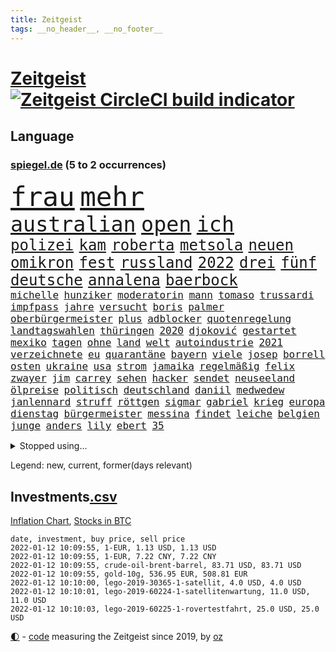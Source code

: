 ```yaml
---
title: Zeitgeist
tags: __no_header__, __no_footer__
---
```


# [Zeitgeist](https://oliz.io/zeitgeist/) [![Zeitgeist CircleCI build indicator](https://circleci.com/gh/ooz/zeitgeist.svg?style=shield)](https://circleci.com/gh/ooz/zeitgeist)

## Language

<h3><a href="https://www.spiegel.de" target="_blank">spiegel.de</a> (5 to 2 occurrences)</h3>
<p style="font-family:monospace">
<span style="font-size:32pt"><a href="news_links.html#frau" class="current">frau</a></span>
<span style="font-size:32pt"><a href="news_links.html#mehr" class="current">mehr</a></span>
<br>
<span style="font-size:25pt"><a href="news_links.html#australian" class="current">australian</a></span>
<span style="font-size:25pt"><a href="news_links.html#open" class="current">open</a></span>
<span style="font-size:25pt"><a href="news_links.html#ich" class="current">ich</a></span>
<br>
<span style="font-size:18pt"><a href="news_links.html#polizei" class="current">polizei</a></span>
<span style="font-size:18pt"><a href="news_links.html#kam" class="current">kam</a></span>
<span style="font-size:18pt"><a href="news_links.html#roberta" class="new">roberta</a></span>
<span style="font-size:18pt"><a href="news_links.html#metsola" class="new">metsola</a></span>
<span style="font-size:18pt"><a href="news_links.html#neuen" class="current">neuen</a></span>
<span style="font-size:18pt"><a href="news_links.html#omikron" class="current">omikron</a></span>
<span style="font-size:18pt"><a href="news_links.html#fest" class="current">fest</a></span>
<span style="font-size:18pt"><a href="news_links.html#russland" class="current">russland</a></span>
<span style="font-size:18pt"><a href="news_links.html#2022" class="current">2022</a></span>
<span style="font-size:18pt"><a href="news_links.html#drei" class="current">drei</a></span>
<span style="font-size:18pt"><a href="news_links.html#fünf" class="current">fünf</a></span>
<span style="font-size:18pt"><a href="news_links.html#deutsche" class="current">deutsche</a></span>
<span style="font-size:18pt"><a href="news_links.html#annalena" class="current">annalena</a></span>
<span style="font-size:18pt"><a href="news_links.html#baerbock" class="current">baerbock</a></span>
<br>
<span style="font-size:12pt"><a href="news_links.html#michelle" class="current">michelle</a></span>
<span style="font-size:12pt"><a href="news_links.html#hunziker" class="current">hunziker</a></span>
<span style="font-size:12pt"><a href="news_links.html#moderatorin" class="current">moderatorin</a></span>
<span style="font-size:12pt"><a href="news_links.html#mann" class="current">mann</a></span>
<span style="font-size:12pt"><a href="news_links.html#tomaso" class="new">tomaso</a></span>
<span style="font-size:12pt"><a href="news_links.html#trussardi" class="new">trussardi</a></span>
<span style="font-size:12pt"><a href="news_links.html#impfpass" class="current">impfpass</a></span>
<span style="font-size:12pt"><a href="news_links.html#jahre" class="current">jahre</a></span>
<span style="font-size:12pt"><a href="news_links.html#versucht" class="current">versucht</a></span>
<span style="font-size:12pt"><a href="news_links.html#boris" class="current">boris</a></span>
<span style="font-size:12pt"><a href="news_links.html#palmer" class="current">palmer</a></span>
<span style="font-size:12pt"><a href="news_links.html#oberbürgermeister" class="current">oberbürgermeister</a></span>
<span style="font-size:12pt"><a href="news_links.html#plus" class="current">plus</a></span>
<span style="font-size:12pt"><a href="news_links.html#adblocker" class="new">adblocker</a></span>
<span style="font-size:12pt"><a href="news_links.html#quotenregelung" class="new">quotenregelung</a></span>
<span style="font-size:12pt"><a href="news_links.html#landtagswahlen" class="current">landtagswahlen</a></span>
<span style="font-size:12pt"><a href="news_links.html#thüringen" class="current">thüringen</a></span>
<span style="font-size:12pt"><a href="news_links.html#2020" class="current">2020</a></span>
<span style="font-size:12pt"><a href="news_links.html#djoković" class="current">djoković</a></span>
<span style="font-size:12pt"><a href="news_links.html#gestartet" class="current">gestartet</a></span>
<span style="font-size:12pt"><a href="news_links.html#mexiko" class="current">mexiko</a></span>
<span style="font-size:12pt"><a href="news_links.html#tagen" class="current">tagen</a></span>
<span style="font-size:12pt"><a href="news_links.html#ohne" class="current">ohne</a></span>
<span style="font-size:12pt"><a href="news_links.html#land" class="current">land</a></span>
<span style="font-size:12pt"><a href="news_links.html#welt" class="current">welt</a></span>
<span style="font-size:12pt"><a href="news_links.html#autoindustrie" class="current">autoindustrie</a></span>
<span style="font-size:12pt"><a href="news_links.html#2021" class="current">2021</a></span>
<span style="font-size:12pt"><a href="news_links.html#verzeichnete" class="current">verzeichnete</a></span>
<span style="font-size:12pt"><a href="news_links.html#eu" class="current">eu</a></span>
<span style="font-size:12pt"><a href="news_links.html#quarantäne" class="current">quarantäne</a></span>
<span style="font-size:12pt"><a href="news_links.html#bayern" class="current">bayern</a></span>
<span style="font-size:12pt"><a href="news_links.html#viele" class="current">viele</a></span>
<span style="font-size:12pt"><a href="news_links.html#josep" class="current">josep</a></span>
<span style="font-size:12pt"><a href="news_links.html#borrell" class="current">borrell</a></span>
<span style="font-size:12pt"><a href="news_links.html#osten" class="current">osten</a></span>
<span style="font-size:12pt"><a href="news_links.html#ukraine" class="current">ukraine</a></span>
<span style="font-size:12pt"><a href="news_links.html#usa" class="current">usa</a></span>
<span style="font-size:12pt"><a href="news_links.html#strom" class="current">strom</a></span>
<span style="font-size:12pt"><a href="news_links.html#jamaika" class="current">jamaika</a></span>
<span style="font-size:12pt"><a href="news_links.html#regelmäßig" class="current">regelmäßig</a></span>
<span style="font-size:12pt"><a href="news_links.html#felix" class="current">felix</a></span>
<span style="font-size:12pt"><a href="news_links.html#zwayer" class="current">zwayer</a></span>
<span style="font-size:12pt"><a href="news_links.html#jim" class="new">jim</a></span>
<span style="font-size:12pt"><a href="news_links.html#carrey" class="new">carrey</a></span>
<span style="font-size:12pt"><a href="news_links.html#sehen" class="current">sehen</a></span>
<span style="font-size:12pt"><a href="news_links.html#hacker" class="current">hacker</a></span>
<span style="font-size:12pt"><a href="news_links.html#sendet" class="current">sendet</a></span>
<span style="font-size:12pt"><a href="news_links.html#neuseeland" class="current">neuseeland</a></span>
<span style="font-size:12pt"><a href="news_links.html#ölpreise" class="new">ölpreise</a></span>
<span style="font-size:12pt"><a href="news_links.html#politisch" class="current">politisch</a></span>
<span style="font-size:12pt"><a href="news_links.html#deutschland" class="current">deutschland</a></span>
<span style="font-size:12pt"><a href="news_links.html#daniil" class="current">daniil</a></span>
<span style="font-size:12pt"><a href="news_links.html#medwedew" class="current">medwedew</a></span>
<span style="font-size:12pt"><a href="news_links.html#janlennard" class="new">janlennard</a></span>
<span style="font-size:12pt"><a href="news_links.html#struff" class="new">struff</a></span>
<span style="font-size:12pt"><a href="news_links.html#röttgen" class="current">röttgen</a></span>
<span style="font-size:12pt"><a href="news_links.html#sigmar" class="new">sigmar</a></span>
<span style="font-size:12pt"><a href="news_links.html#gabriel" class="current">gabriel</a></span>
<span style="font-size:12pt"><a href="news_links.html#krieg" class="current">krieg</a></span>
<span style="font-size:12pt"><a href="news_links.html#europa" class="current">europa</a></span>
<span style="font-size:12pt"><a href="news_links.html#dienstag" class="current">dienstag</a></span>
<span style="font-size:12pt"><a href="news_links.html#bürgermeister" class="current">bürgermeister</a></span>
<span style="font-size:12pt"><a href="news_links.html#messina" class="new">messina</a></span>
<span style="font-size:12pt"><a href="news_links.html#findet" class="current">findet</a></span>
<span style="font-size:12pt"><a href="news_links.html#leiche" class="current">leiche</a></span>
<span style="font-size:12pt"><a href="news_links.html#belgien" class="current">belgien</a></span>
<span style="font-size:12pt"><a href="news_links.html#junge" class="current">junge</a></span>
<span style="font-size:12pt"><a href="news_links.html#anders" class="current">anders</a></span>
<span style="font-size:12pt"><a href="news_links.html#lily" class="new">lily</a></span>
<span style="font-size:12pt"><a href="news_links.html#ebert" class="new">ebert</a></span>
<span style="font-size:12pt"><a href="news_links.html#35" class="current">35</a></span>
</p>
<details>
<summary>Stopped using...</summary>
<p class="former" style="font-size:12pt">
rb(454) richterin(454) arbeitete(453) katze(453) misshandelt(453) tobt(453) herrscher(452) versäumnisse(452) vorfall(452) überwinden(452) befinden(451) bulgarien(451) entschuldigt(451) entwarnung(451) recep(451) scheidet(451) schwerer(451) tayyip(451) weitet(451) zufrieden(451) 44(450) 79(450) andrea(450) annegret(450) d(450) gerichtshof(450) krampkarrenbauer(450) mutmaßlich(450) niveau(450) rechtsextremismus(450) spahn(450) stich(450) sängerin(450) ulm(450) 2018(449) entlassung(449) freuen(449) gesunde(449) investieren(449) kurzem(449) sonne(449) zusätzlich(449) bundesligavorschau(448) cristiano(448) humanitäre(448) kandidat(448) kurzarbeit(448) rassistische(448) rechtsextremen(448) ronaldo(448) spieltag(448) zuge(448) aufgeben(447) drama(447) einigung(447) flaschen(447) hamilton(447) kochen(447) leeren(447) lewis(447) to(447) tschechien(447) verstappen(447) wand(447) wechseln(447) übergeben(447) anerkennen(446) exemplare(446) favoriten(446) krank(446) landesregierung(446) lebte(446) pressestimmen(446) riesige(446) talent(446) widerspruch(446) andré(445) anschuldigungen(445) beschließt(445) beteiligt(445) botschaften(445) brinkhaus(445) daimler(445) demonstriert(445) esken(445) fuhr(445) kippe(445) leid(445) mediziner(445) parteitag(445) polens(445) prüfung(445) ralph(445) saskia(445) swetlana(445) vorsitzenden(445) alternativen(444) armut(444) asiatischen(444) belarussischen(444) durchsucht(444) erholung(444) gehe(444) george(444) kabinett(444) komplizen(444) maas(444) meinungsfreiheit(444) modernen(444) rivalen(444) schlechten(444) schlimmsten(444) schoss(444) verschaffen(444) wofür(444) ausprobiert(443) flick(443) klingbeil(443) kollaps(443) konzernchef(443) minderjährige(443) verschärfung(443) abgehört(442) ausflug(442) gesagt(442) konzentrieren(442) muster(442) nordsee(442) persönlich(442) richtet(442) subventionen(442) unterzahl(442) verbreiten(442) warentest(442) wissenschaft(442) wählt(442) einführen(441) englischen(441) entscheidenden(441) freilassung(441) historischen(441) pole(441) roboter(441) rückschlag(441) stil(441) unterstützer(441) wochenüberblick(441) ökonom(441) beschäftigte(440) geriet(440) getrennt(440) jung(440) mahnt(440) rekordhoch(440) sicherte(440) zwang(440) ausgeliefert(439) crash(439) dämpfer(439) wirtschaftsministerium(439) deals(438) experte(438) frust(438) kochinstituts(438) teamkollegen(438) umweltschützer(438) wachstum(438) wende(438) wirtschaftlichen(438) 13jähriger(437) appell(437) aufschwung(437) berlins(437) berüchtigten(437) beschließen(437) billie(437) eilish(437) fahrrad(437) jimmy(437) längere(437) pflanzen(437) warschau(437) überholt(437) 25jährigen(436) computer(436) hammer(436) nutzte(436) platzen(436) ursachen(436) william(436) attentäter(435) aufgenommen(435) ausgegeben(435) auskunft(435) brite(435) durchs(435) entwickeln(435) erbe(435) ergibt(435) koch(435) rivale(435) song(435) verläufen(435) arabische(434) belegt(434) kulissen(434) opfers(434) quer(434) unbekannt(434) verlauf(434) globale(433) gründen(433) regiert(433) trauen(433) übernahme(433) beinahe(432) beteiligen(432) geprägt(432) gewinn(432) probe(432) schönsten(432) usdollar(432) wahre(432) emails(431) signalisiert(431) gaben(430) gang(430) immunität(430) sachsens(430) spektakulären(430) wiederholen(430) auflagen(429) loswerden(429) schwerem(429) transporter(429) analysiert(428) bäume(428) dar(428) kommunistische(428) premierministers(428) arminia(427) betrifft(427) hessischen(427) strengen(427) verstanden(427) begründet(426) fortuna(426) mama(426) spanische(426) status(426) ostsee(425) thüringens(425) umgeht(425) verzweifelten(425) diversität(424) hürde(424) landete(424) nation(424) strenge(424) zukünftig(424) begeistert(423) exporte(423) sergio(423) züge(423) kracht(422) detail(421) generalbundesanwalt(421) pandemiebekämpfung(421) aussehen(420) moschee(420) regierungserklärung(420) wirbel(420) 19jähriger(419) hunger(419) dachten(418) gesichert(418) nieder(418) singapur(417) sizilien(417) ämter(417) erwarteten(416) bundesamts(415) unterschrieben(415) vfb(415) 2010(414) klees(413) staatshilfen(413) vizekanzler(413) kandidatur(412) spannend(412) telefonat(412) vermisste(412) schwung(411) vereidigt(410) 36(409) hinweis(409) aktivist(408) strafbar(408) benötigte(407) erfolgreichen(407) impfkommission(407) schock(407) einleiten(406) intensivstationen(406) ermordete(405) gehabt(405) vorschriften(405) diesjährigen(404) veränderungen(404) massaker(403) diana(402) atomabkommen(400) impfdosen(400) musik(400) weitreichende(400) einblicke(399) nebenwirkungen(399) coronaimpfstoffs(398) weltmeisterschaft(396) prägte(395) startup(394) empfänger(393) gesetzlichen(393) daheim(392) gesichter(392) vakzinen(390) dominik(385) wmtitel(385) indiana(384) offener(383) krawalle(382) bösen(380) schach(380) impfzentren(378) schärfer(374) chrupalla(372) diess(372) hartz(371) kolleginnen(371) rekorde(370) kilo(368) arzneimittelbehörde(367) betrag(367) nick(365) auslieferung(363) herrschaft(361) prominenten(360) heidelberg(358) bauarbeiten(357) urlaubsinsel(353) eingehen(349) extra(348) irgendwie(348) gewinne(347) knappen(346) iv(341) unterscheidet(339) fotografiert(338) westliche(338) anna(334) statistischen(334) blockierten(331) singen(329) expräsidenten(325) gewisse(325) völkermord(323) börsengang(317) ergab(315) militärputsch(315) plagen(308) luxus(305) wunden(305) medaille(300) ruin(296) 13jährigen(291) russe(291) alben(290) orte(288) erschoss(283) reue(283) bälle(282) nagelsmann(281) cannabis(276) investor(275) ausrichten(273) boxen(273) rumänien(270) unis(264) erdoğans(262) nationalelf(262) qualifying(259) zoff(259) neuerdings(258) pyrotechnik(255) weltgrößten(254) gnabry(253) höchster(253) interessen(253) serge(253) eile(250) finanziert(250) campingplatz(249) ferdinand(248) vorgesetzten(246) bildtv(242) loben(242) wütenden(239) ausgehen(238) wissenschaftliche(236) grünes(235) lediglich(235) konzernen(234) oktoberfest(234) gestanden(231) richteten(224) kriegsende(220) 1990(219) basteln(219) antisemitische(217) erholen(217) kontinent(212) litten(212) lokführer(212) befugnisse(210) gegend(210) eingeladen(208) mtv(208) lehrerverband(206) spiegelreporter(206) agüero(205) gewohnheiten(205) fassung(204) fox(204) verständigung(203) formel1rennen(202) terroranschlägen(201) shell(199) umfassende(199) heiß(198) treibstoff(198) höherer(197) stein(195) unterbinden(195) fangquoten(194) us(194) kleidung(193) raste(193) bevorzugt(192) schutzsuchenden(192) zerstörte(192) sardinien(191) seither(190) urteilte(188) hochrechnung(187) kühnert(187) peters(187) naht(186) aufzunehmen(185) antisemitisch(183) profil(183) vorerkrankungen(183) eingriff(182) kollidiert(182) spinnen(182) verwandten(182) aufgebaut(181) demenz(181) jahrelange(181) naturkatastrophen(180) handlungsbedarf(179) machtwechsel(179) astronomen(178) bekennt(178) bundesanwaltschaft(178) zwingen(178) freigesprochen(176) expertengremium(175) spdfraktion(175) ahmed(174) kämpften(174) verharmlost(174) afrikanischer(173) haie(173) wäsche(173) knackt(172) coup(171) verurteilung(171) 21jährigen(170) norm(170) wesentliche(170) assange(169) russen(169) wikileaksgründer(169) insbesondere(168) intendant(168) warnungen(168) erobert(167) tanklaster(167) tibet(166) unbehelligt(166) georgien(164) passend(164) 1997(163) brinkmann(163) jamal(163) musiala(163) coronastrategie(162) hanau(162) versehen(162) eingeklemmt(161) geldstrafen(161) selbstkritisch(161) gewürdigt(160) jagen(159) bär(157) emiraten(156) fällig(156) gremium(155) statistischem(155) abtreibungsgesetz(153) sortiert(153) vertragsverlängerung(153) vertretung(153) militärpräsenz(151) schadensbegrenzung(151) bauprojekte(150) katastrophengebiet(150) drohnenaufnahmen(149) kartellbehörde(149) verkauften(149) alleingang(148) iocpräsident(148) 31jährige(147) beseitigen(147) gehörten(147) gesund(147) gibt's(147) afdchef(146) verschwundene(146) handgreiflich(145) ioc(144) komitee(144) popkultur(144) sportlern(144) gestern(143) kameras(143) 1936(142) 20000(141) abwesenheit(141) antikörper(141) nachtzüge(141) ersetzt(140) monika(140) prioritäten(140) revier(140) schuhe(140) steve(139) tiergarten(139) bahnstrecke(138) carrie(138) selenskyj(138) südsudan(138) unerbittlich(138) wolodymyr(138) erkrankte(137) gigantischen(137) bundesbehörde(136) genügend(135) chinesen(134) ereignete(134) impfwilligen(134) iphones(134) angelegte(133) auftragsbücher(133) fossiler(133) regnet(133) geeignet(131) scherzt(131) ankara(130) autokraten(129) niklas(129) domenico(128) drittimpfung(128) faszinierende(128) aufträge(127) jae(127) lina(127) positives(127) geleistet(126) helene(126) mannheim(126) reiten(126) tabellenführer(126) engsten(125) flüchtlingskrise(125) bekomme(124) exemplar(123) betreffen(122) saisonstart(122) fische(121) beute(120) wahlberechtigten(120) norwich(119) bedürftige(118) kontrahenten(118) nicholas(118) schlafen(118) tsg(118) zelten(118) niedergeschlagen(117) reuter(116) wirtschaftskrise(116) coronaprämie(115) prägenden(115) 73(114) bayerntrainer(114) geschadet(114) herstellung(114) nutzerinnen(114) staatsbesuch(114) beate(113) craig(113) fernbleiben(113) größeres(113) logistik(112) missbrauchen(112) 2gkonzept(111) autokonzerne(111) endverbraucher(111) foodwatch(111) grenzzaun(111) pfizer(110) wahlkampfauftakt(110) beeinflusste(109) bienen(109) investiert(109) mieterbund(109) aachener(108) erstickte(108) irritiert(108) pastor(108) fressen(107) helllichten(107) mordkommission(107) spdgeneralsekretär(107) weltberühmte(107) genie(106) stufe(106) 70000(105) milizen(104) polnischbelarussischen(104) zugverkehr(104) 3g(103) bundessozialgericht(103) elektrisch(103) ergaben(103) hermann(103) tanzt(103) bali(101) laufzeit(101) befragt(100) entlasten(100) überforderung(100) abba(99) auszug(99) blättern(99) bundestagsdebatte(99) fünftel(99) internationalem(99) koalitionsverhandlungen(99) unoklimakonferenz(99) voyage(99) royals(98) tripolis(98) zwecke(98) angeschlossen(96) geheim(96) kinderreportern(96) potenziellen(96) googles(95) pflichten(95) rhetorik(95) stach(95) 30jährige(94) dealer(94) elfjährige(94) gasversorger(94) höchststrafe(94) nikita(94) spiegelinterview(94) vorteil(94) blutiger(93) empfing(93) routine(93) staatssekretär(93) vulkanausbrüche(93) demokratieaktivisten(92) geschäftsführerin(92) handlungen(92) klimakonferenz(92) morgan(92) mutmaßliches(92) posse(92) söders(92) unerwünschte(92) konflikts(91) moderatoren(91) skisaison(91) spiegelspitzengespräch(91) aufmarsch(90) dringenden(90) exklusiven(90) geltenden(90) genesung(90) kanareninsel(90) mittelstürmer(90) deaktiviert(89) friedens(89) himmlischen(89) kinderinterview(89) media(89) sanierung(89) 3gregel(88) duos(88) indopazifik(88) inhaftierte(88) parteivorsitz(88) sibirischen(88) stabile(88) stichen(88) time(88) timemagazin(88) zurückzahlen(88) bergbau(87) enkelin(87) frühstück(87) giftige(87) großmutter(87) hautfarbe(87) kremlsprecher(87) berichterstatter(86) finanzhilfen(86) schuldenobergrenze(86) schwachstelle(86) treibhausgasemissionen(86) vornehmen(86) 112(85) belfast(85) fluglinie(85) gomà(85) jockey(85) klosterhalfen(85) konstanze(85) novell(85) presseschau(85) söldnertruppe(85) umkehren(85) vernimmt(85) versuchs(85) züchter(85) 20jährigen(84) dreier(84) durchgefallen(84) ifogeschäftsklima(84) spielfeld(84) unterhaus(84) vorräte(84) vorsitz(84) betonen(83) füßen(83) lithium(83) sonde(83) wesen(83) üble(83) adam(82) brennendes(82) chauvin(82) derek(82) expolizist(82) gasmarkt(82) grenzschutz(82) mad(82) steak(82) zweifachen(82) beieinander(81) ifoinstituts(81) küstenort(81) quoten(81) 40jähriger(80) blatt(80) domizil(80) fdppolitiker(80) ortsteil(80) schärferen(80) vielversprechendsten(80) einschätzungen(79) feuerfontänen(79) liest(79) parteivize(79) stabilen(79) tücken(79) undercoverpolizist(79) kalkül(78) michaelis(78) spiegelbuch(78) uskongress(78) herzmuskelentzündungen(77) komponierte(77) north(77) schmuggel(77) swiss(77) vorurteile(77) wenigstens(77) demokratiegipfel(76) fraktionsvorsitzenden(76) gazpromkonzern(76) linien(76) mächtig(76) schwangerschaftsabbrüchen(76) torrekord(76) umstellung(76) verschlechtert(76) gewordene(75) luc(75) rewe(75) schotte(75) todesfällen(75) weiterbildung(75) achtmal(74) feierlaune(74) generalsekretäre(74) vera(74) gerücht(73) hollywoods(73) kampfansage(73) siebenmal(73) vergibt(73) verrohung(73) coronawinter(72) danger(72) handschellen(72) impfzertifikat(72) tierarten(72) untersuchte(72) notarztwagen(71) rettungswagen(71) winkel(71) cduvorsitz(70) graffiti(70) massen(70) pädophile(70) shanghai(70) tasche(70) testrunde(70) umbauen(70) 78(69) coronabonus(69) exjusochef(69) galopp(69) parks(69) stade(69) todesopfern(69) zahlungsausfall(69) überglücklich(69) 3ddrucker(68) berufungsgericht(68) gefährlichsten(68) lkabeamter(68) neuaufstellung(68) oppositionsführer(68) spielerinnen(68) äußerten(68) gestohlenen(67) grauen(67) magazin(67) parteichefs(67) passagierflugzeug(67) saisonfinale(67) steckten(67) verschenkt(67) 1974(66) abstriche(66) irische(66) kampfsportler(66) mitgliederentscheid(66) staatlich(66) topligen(66) afdpolitiker(65) dmitri(65) erreichbar(65) kompromissbereitschaft(65) künstlicher(65) schuldenbremse(65) anfällig(64) bundesligist(64) frauenfeindlich(64) gesprächsrunde(64) liverpoolcoach(64) richtete(64) visionär(64) wachmann(64) expertise(63) ferngesteuerte(63) gap(63) schick(63) schiene(63) vorschau(63) zapfenstreich(63) aneinandergeraten(62) bäumen(62) fairness(62) glückliches(62) großhandel(62) großhandelspreise(62) verdachtsfall(62) wirtschaftsforscher(62) irritierend(61) single(61) sprengkraft(61) dfbteam(60) schleifen(60) südpolarmeer(60) verteidigungspolitik(60) erschlagen(59) importiert(59) offizielles(59) oldie(59) pflegeheim(59) berühmter(58) menschlichkeit(58) darsteller(57) dfl(57) netflixspecial(57) oscargewinner(57) privatleben(57) spielfilm(57) twitterte(57) aschewolken(56) aufregende(56) austria(56) geförderte(56) hafenstadt(56) idioten(56) inside(56) marschiert(56) niedrigen(56) rechtsextrem(56) schmücken(56) spdfraktionschef(56) exbildchefredakteur(55) porträtiert(55) renaissance(55) anweisungen(54) bayernstar(54) case(54) einzuwirken(54) freier(54) gegenseitigen(54) harrison(54) paketbote(54) ray(54) repräsentantenhaus(54) sterilisieren(54) volkswagenchef(54) außengrenze(53) geldpolitik(53) medienkonzern(53) physikerin(53) priesemann(53) umfangreichen(53) verlobt(53) viola(53) zulieferer(53) bosnien(52) brüsseler(52) carolin(52) dodik(52) kritikern(52) kölns(52) kühlschrank(52) lobte(52) milorad(52) norderstedt(52) verirrte(52) ampelpläne(51) drogenhandel(51) fraktionsvorsitzende(51) gasfirmen(51) kleintransporter(51) lavaströme(51) modernaimpfstoff(51) reddit(51) strommast(51) tickt(51) bauwerke(50) coronamedikament(50) entschärft(50) samariter(50) stromausfall(50) adrenalin(49) gratulierte(49) milliardenstrafe(49) straßenbahn(49) erheblichen(48) fahrplanwechsel(48) gletscher(48) korrigieren(48) maskenaffäre(48) potter(48) raubtieren(48) vermieden(48) willy(48) extremistischen(47) hungersnot(47) innen(47) kohfeldt(47) nationalgarde(47) index(46) leistet(46) luitz(46) moon(46) rechnungshof(46) sechzigerjahren(46) solcher(46) verwehrt(46) vollem(46) 59(45) airlines(45) falle(45) fraktionsspitze(45) jaguars(45) little(45) mitgliederbefragung(45) satten(45) sperrzone(45) empfindliche(44) erstritten(44) finanzexperte(44) gaus(44) praxen(44) wikileaksgründers(44) 17jähriger(43) 2028(43) auslieferungen(43) autoherstellers(43) blockabfertigung(43) fischereistreit(43) regelrecht(43) sören(43) überragte(43) übersterblichkeit(43) bundeshaushalt(42) fachmagazin(42) waffenhandel(42) bewilligt(41) erlauben(41) fischereilizenzen(41) geliebte(41) verkehrswende(41) exchef(40) fabian(40) formulierung(40) fsb(40) referendum(40) schmutzler(40) somit(40) stürzten(40) vorsitzender(40) gender(39) hochhaus(39) polizeibehörde(39) saubere(39) wählte(39) absetzung(38) installieren(38) krisenland(38) sträubt(38) ally(37) angeblicher(37) bosnienherzegowina(37) fataler(37) gerührt(37) pally(37) silva(37) verabschiedete(37) wolfsburger(37) diwforscher(36) drängten(36) einflussreiche(36) fahrlässigkeit(36) kapern(36) onlineshopping(36) schwimmolympiasieger(36) viermal(36) aufzuspüren(35) beleuchtung(35) beraubt(35) boykottieren(35) dänische(35) erhältlich(35) gräueltaten(35) luftfahrtunternehmen(35) musical(35) otto(35) reißen(35) verkehrssektor(35) verwüstung(35) dieselben(34) gefährlichste(34) mittelstand(34) reglement(34) stellvertretenden(34) weihnachtsmärkte(34) feierten(33) heizstrahler(33) kamele(33) safe(33) schausteller(33) spektrum(33) verwüstungen(33) 175(32) a380(32) energieträger(32) intensiv(32) komplettes(32) kongresses(32) bornholm(31) nfts(31) vietnam(31) 1980(30) continental(30) coronadebatte(30) herber(30) kleid(30) sauber(30) superstürmer(30) verlobte(30) erklärungsnot(29) memmingen(29) pisten(29) spiegelklimabericht(29) ausschließlich(28) eingezeichnet(28) energiequelle(28) jahrescharts(28) notrufe(28) quadrat(28) quadrats(28) unterlagen(28) bosnischen(27) kürt(27) vermarktet(27) chefcoach(26) coronakrisenstab(26) exklusive(26) frieren(26) goldener(26) klaws(26) lagerhalle(26) stall(26) starkes(26) versicherten(26) werbeversprechen(26) windbeutel(26) american(25) coronamanagement(25) fotografierte(25) strukturwandel(25) inhaftierter(24) lasse(24) maßgeblich(24) messis(24) morddrohungen(24) schulbetrieb(24) spüre(24) steuersystem(24) welthit(24) angewendet(23) glorreichen(23) studierendenwerk(23) abschreiben(22) betracht(22) coronamutante(22) definierte(22) erwachen(22) schönheitswettbewerb(22) serena(22) abgenommen(21) gedruckt(21) passagieren(21) pflegeberufe(21) psychotherapeut(21) rechtskräftig(21) schwersten(21) steuerzahler(21) behandlungsfehler(20) driver(20) geckos(20) herausforderer(20) klärte(20) moralisch(20) siebter(20) stimmungstest(20) usrepräsentantenhaus(20) bauernverband(19) laschetvertraute(19) rückversicherer(19) wiederzuerkennen(19) 54jähriger(18) atomstrom(18) auftragsmord(18) coronafachleute(18) habecks(18) kommunistischer(18) weltpolitik(18) wertvolle(18) alraisi(17) ampelkreuzung(17) friederike(17) interpol(17) naser(17) porschefahrer(17) seifert(17) verimpft(17) fliegerbombe(16) portemonnaie(16) spielzeit(16) tarifverdienste(16) eignen(15) fähigkeit(15) gong(15) keilt(15) krisenstab(15) passwörter(15) schicksalsschläge(15) vollzogen(15) überschüssiges(15) beratungsfirma(14) fackelaufmarsch(14) hässliche(14) krebsdiagnose(14) köpping(14) währungskrise(14) berufsspezifische(13) herbstmeister(13) nepomnjaschtschi(13) probezeit(13) schachwm(13) striktere(13) verdopplung(13) verhaltenskodex(13) verwaltungsgerichtshof(13) dominanten(12) erstaunliches(12) lotterie(12) meyer(12) neuschnee(12) quo(12) shakespeare(12) streitpunkt(12) texte(12) token(12) verbesserte(12) zuständig(12) peanuts(11) rettungsanker(11) schulschließung(11) stroms(11) verbündete(11)
</p>
</details>
<p>Legend: <span class="new">new</span>, <span class="current">current</span>, <span class="former">former(days relevant)</span></p>

## Investments[.csv](investments.csv)

[Inflation Chart](https://inflationchart.com),
[Stocks in BTC](https://stonksinbtc.xyz/)

```
date, investment, buy price, sell price
2022-01-12 10:09:55, 1-EUR, 1.13 USD, 1.13 USD
2022-01-12 10:09:55, 1-EUR, 7.22 CNY, 7.22 CNY
2022-01-12 10:09:55, crude-oil-brent-barrel, 83.71 USD, 83.71 USD
2022-01-12 10:09:55, gold-10g, 536.95 EUR, 508.81 EUR
2022-01-12 10:10:00, lego-2019-30365-1-satellit, 4.0 USD, 4.0 USD
2022-01-12 10:10:01, lego-2019-60224-1-satellitenwartung, 11.0 USD, 11.0 USD
2022-01-12 10:10:03, lego-2019-60225-1-rovertestfahrt, 25.0 USD, 25.0 USD
```

<footer>
<a href="javascript:toggleTheme()" class="nav">🌓</a>
- <a href="https://github.com/ooz/zeitgeist">code</a> measuring the Zeitgeist since 2019, by <a href="https://oliz.io">oz</a>
</footer>
